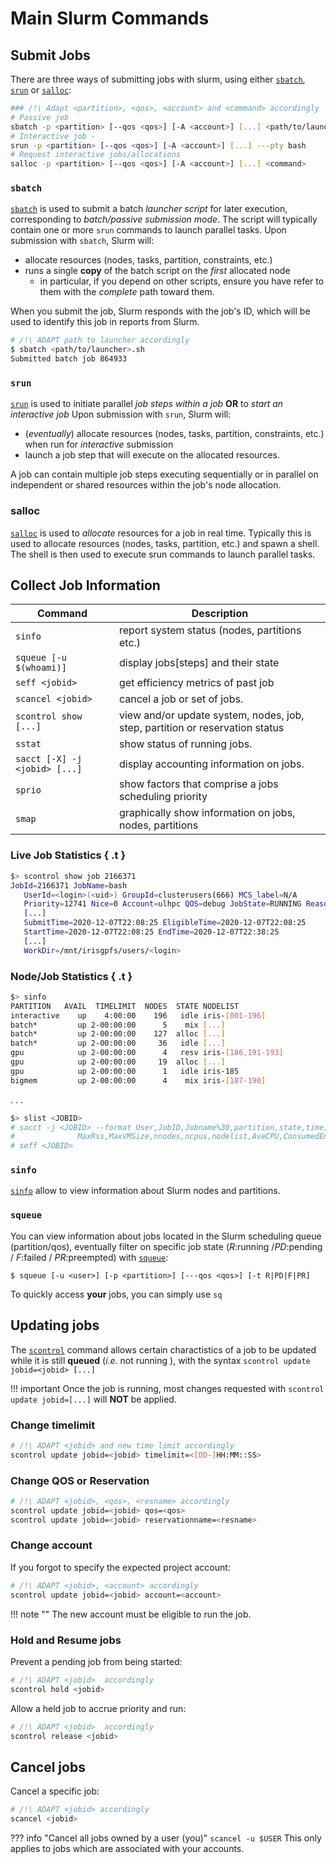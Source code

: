 # Main Slurm Commands

## Submit Jobs

<!--submit-start-->

There are three ways of submitting jobs with slurm, using either [`sbatch`](https://slurm.schedmd.com/sbatch.html), [`srun`](https://slurm.schedmd.com/srun.html) or [`salloc`](https://slurm.schedmd.com/salloc.html):

```bash
### /!\ Adapt <partition>, <qos>, <account> and <command> accordingly
# Passive job
sbatch -p <partition> [--qos <qos>] [-A <account>] [...] <path/to/launcher.sh>
# Interactive job -
srun -p <partition> [--qos <qos>] [-A <account>] [...] ---pty bash
# Request interactive jobs/allocations
salloc -p <partition> [--qos <qos>] [-A <account>] [...] <command>
```

### `sbatch`

[`sbatch`](https://slurm.schedmd.com/sbatch.html) is used to submit a batch _launcher script_ for later execution, corresponding to _batch/passive submission mode_.
The script will typically contain one or more `srun` commands to launch parallel tasks.
Upon submission with `sbatch`, Slurm will:

* allocate resources (nodes, tasks, partition, constraints, etc.)
* runs a single **copy** of the batch script on the _first_ allocated node
    - in particular, if you depend on other scripts, ensure you have refer to them with the _complete_ path toward them.

When you submit the job, Slurm responds with the job's ID, which will be used to identify this job in reports from Slurm.

```bash
# /!\ ADAPT path to launcher accordingly
$ sbatch <path/to/launcher>.sh
Submitted batch job 864933
```

### `srun`

[`srun`](https://slurm.schedmd.com/srun.html) is used to initiate parallel _job steps within a job_ **OR** to _start an interactive job_
Upon submission with `srun`, Slurm will:

* (_eventually_) allocate resources (nodes, tasks, partition, constraints, etc.) when run for _interactive_ submission
* launch a job step that will execute on the allocated resources.

A job can contain multiple job steps executing sequentially
or in parallel on independent or shared resources within the job's
node allocation.

### salloc

[`salloc`](https://slurm.schedmd.com/salloc.html) is used to _allocate_ resources for a job
in real time. Typically this is used to allocate resources  (nodes, tasks, partition, etc.) and spawn a
shell. The shell is then used to execute srun commands to launch
parallel tasks.

<!--submit-end-->

## Collect Job Information

<!--monitor-start-->

| __Command__                   | __Description__                                                              |
|-------------------------------|------------------------------------------------------------------------------|
| `sinfo`                       | report system status (nodes, partitions etc.)                                |
| `squeue [-u $(whoami)]`       | display jobs[steps] and their state                                          |
| `seff <jobid>`                | get efficiency metrics of past job                                           |
| `scancel <jobid>`             | cancel a job or set of jobs.                                                 |
| `scontrol show [...]`         | view and/or update system, nodes, job, step, partition or reservation status |
| `sstat`                       | show status of running jobs.                                                 |
| `sacct [-X] -j <jobid> [...]` | display accounting information on jobs.                                      |
| `sprio`                       | show factors that comprise a jobs scheduling priority                        |
| `smap`                        | graphically show information on jobs, nodes, partitions                      |

<!--monitor-end-->

### Live Job Statistics { .t }



~~~bash
$> scontrol show job 2166371
JobId=2166371 JobName=bash
   UserId=<login>(<uid>) GroupId=clusterusers(666) MCS_label=N/A
   Priority=12741 Nice=0 Account=ulhpc QOS=debug JobState=RUNNING Reason=None
   [...]
   SubmitTime=2020-12-07T22:08:25 EligibleTime=2020-12-07T22:08:25
   StartTime=2020-12-07T22:08:25 EndTime=2020-12-07T22:38:25
   [...]
   WorkDir=/mnt/irisgpfs/users/<login>
~~~

### Node/Job Statistics { .t }

~~~bash
$> sinfo
PARTITION   AVAIL  TIMELIMIT  NODES  STATE NODELIST
interactive    up    4:00:00    196   idle iris-[001-196]
batch*         up 2-00:00:00      5    mix [...]
batch*         up 2-00:00:00    127  alloc [...]
batch*         up 2-00:00:00     36   idle [...]
gpu            up 2-00:00:00      4   resv iris-[186,191-193]
gpu            up 2-00:00:00     19  alloc [...]
gpu            up 2-00:00:00      1   idle iris-185
bigmem         up 2-00:00:00      4    mix iris-[187-190]
~~~

. . .

~~~bash
$> slist <JOBID>
# sacct -j <JOBID> --format User,JobID,Jobname%30,partition,state,time,elapsed,\
#              MaxRss,MaxVMSize,nnodes,ncpus,nodelist,AveCPU,ConsumedEnergyRaw
# seff <JOBID>
~~~



### `sinfo`

[`sinfo`](https://slurm.schedmd.com/sinfo.html) allow to view information about Slurm nodes and partitions.


### `squeue`

You can  view information about jobs located in the Slurm scheduling queue (partition/qos), eventually filter on specific job state (_R_:running /_PD_:pending / _F_:failed / _PR_:preempted) with [`squeue`](https://slurm.schedmd.com/squeue.html):

```console
$ squeue [-u <user>] [-p <partition>] [---qos <qos>] [-t R|PD|F|PR]
```

To quickly access **your** jobs, you can simply use `sq`


## Updating jobs

The [`scontrol`](https://slurm.schedmd.com/scontrol.html) command allows certain charactistics of a job to be
updated while it is still **queued** (_i.e._ not running ), with the syntax `scontrol update jobid=<jobid> [...]`

!!! important
    Once the job is running, most changes requested with `scontrol update jobid=[...]` will **NOT** be applied.

### Change timelimit

```bash
# /!\ ADAPT <jobid> and new time limit accordingly
scontrol update jobid=<jobid> timelimit=<[DD-]HH:MM::SS>
```

### Change QOS or Reservation

```bash
# /!\ ADAPT <jobid>, <qos>, <resname> accordingly
scontrol update jobid=<jobid> qos=<qos>
scontrol update jobid=<jobid> reservationname=<resname>
```

### Change account

If you forgot to specify the expected project account:

```bash
# /!\ ADAPT <jobid>, <account> accordingly
scontrol update jobid=<jobid> account=<account>
```
!!! note ""
    The new account must be eligible to run the job.

### Hold and Resume jobs

Prevent a pending job from being started:

```bash
# /!\ ADAPT <jobid>  accordingly
scontrol hold <jobid>
```

Allow a held job to accrue priority and run:

```bash
# /!\ ADAPT <jobid>  accordingly
scontrol release <jobid>
```

## Cancel jobs

Cancel a specific job:

```bash
# /!\ ADAPT <jobid> accordingly
scancel <jobid>
```

??? info "Cancel all jobs owned by a user (you)"
    ```
    scancel -u $USER
    ```
    This only applies to jobs which are associated with your
    accounts.

